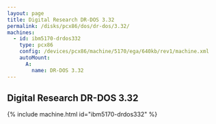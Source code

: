 ```yaml
---
layout: page
title: Digital Research DR-DOS 3.32
permalink: /disks/pcx86/dos/dr-dos/3.32/
machines:
  - id: ibm5170-drdos332
    type: pcx86
    config: /devices/pcx86/machine/5170/ega/640kb/rev1/machine.xml
    autoMount:
      A:
        name: DR-DOS 3.32
---
```


Digital Research DR-DOS 3.32
----------------------------

{% include machine.html id="ibm5170-drdos332" %}
